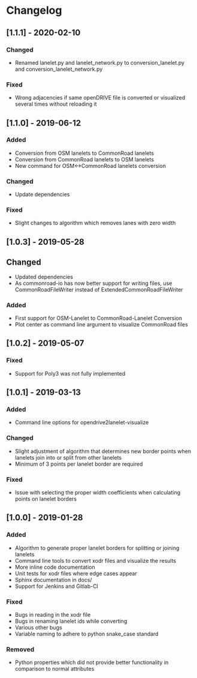 # Changelog

## [1.1.1] - 2020-02-10
### Changed
- Renamed lanelet.py and lanelet_network.py to conversion_lanelet.py and conversion_lanelet_network.py

### Fixed
- Wrong adjacencies if same openDRIVE file is converted or visualized several times without reloading it

## [1.1.0] - 2019-06-12
### Added
- Conversion from OSM lanelets to CommonRoad lanelets
- Conversion from CommonRoad lanelets to OSM lanelets
- New command for OSM<->CommonRoad lanelets conversion

### Changed
- Update dependencies

### Fixed
- Slight changes to algorithm which removes lanes with zero width

## [1.0.3] - 2019-05-28
## Changed
- Updated dependencies
- As commonroad-io has now better support for writing files, use CommonRoadFileWriter instead of ExtendedCommonRoadFileWriter

### Added
- First support for OSM-Lanelet to CommonRoad-Lanelet Conversion
- Plot center as command line argument to visualize CommonRoad files

## [1.0.2] - 2019-05-07
### Fixed
- Support for Poly3 was not fully implemented

## [1.0.1] - 2019-03-13
### Added
- Command line options for opendrive2lanelet-visualize

### Changed
- Slight adjustment of algorithm that determines new border points
when lanelets join into or split from other lanelets
- Minimum of 3 points per lanelet border are required

### Fixed
- Issue with selecting the proper width coefficients when calculating points on lanelet borders

## [1.0.0] - 2019-01-28
### Added
- Algorithm to generate proper lanelet borders for splitting or joining lanelets
- Command line tools to convert xodr files and visualize the results
- More inline code documentation
- Unit tests for xodr files where edge cases appear
- Sphinx documentation in docs/
- Support for Jenkins and Gitlab-CI

### Fixed
- Bugs in reading in the xodr file
- Bugs in renaming lanelet ids while converting
- Various other bugs
- Variable naming to adhere to python snake_case standard

### Removed
- Python properties which did not provide better functionality in comparison to normal attributes
